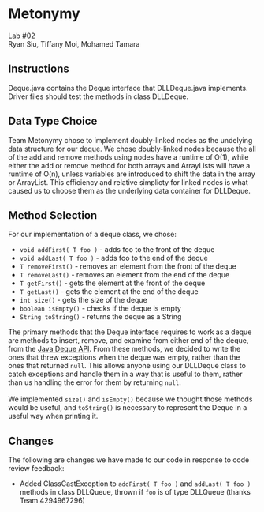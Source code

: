 # Metonymy

Lab #02<br>
Ryan Siu, Tiffany Moi, Mohamed Tamara

## Instructions

Deque.java contains the Deque interface that DLLDeque.java implements. Driver files should test the methods in class DLLDeque.

## Data Type Choice

Team Metonymy chose to implement doubly-linked nodes as the undelying data structure for our deque. We chose doubly-linked nodes because the all of the add and remove methods using nodes have a runtime of O(1), while either the add or remove method for both arrays and ArrayLists will have a runtime of O(n), unless variables are introduced to shift the data in the array or ArrayList. This efficiency and relative simplicty for linked nodes is what caused us to choose them as the underlying data container for DLLDeque.

## Method Selection

For our implementation of a deque class, we chose:
* ```void addFirst( T foo )``` - adds foo to the front of the deque
* ```void addLast( T foo )``` - adds foo to the end of the deque
* ```T removeFirst()``` - removes an element from the front of the deque
* ```T removeLast()``` - removes an element from the end of the deque
* ```T getFirst()``` - gets the element at the front of the deque
* ```T getLast()``` - gets the element at the end of the deque
* ```int size()``` - gets the size of the deque
* ```boolean isEmpty()``` - checks if the deque is empty
* ```String toString()``` - returns the deque as a String

The primary methods that the Deque interface requires to work as a deque are methods to insert, remove, and examine from either end of the deque, from the [Java Deque API][1]. From these methods, we decided to write the ones that threw exceptions when the deque was empty, rather than the ones that returned ```null```. This allows anyone using our DLLDeque class to catch exceptions and handle them in a way that is useful to them, rather than us handling the error for them by returning ```null```.
<br><br>
We implemented ```size()``` and ```isEmpty()``` because we thought those methods would be useful, and ```toString()``` is necessary to represent the Deque in a useful way when printing it.

[1]: https://docs.oracle.com/javase/7/docs/api/java/util/Deque.html

## Changes

The following are changes we have made to our code in response to code review feedback:
* Added ClassCastException to ```addFirst( T foo )``` and ```addLast( T foo )``` methods in class DLLQueue, thrown if ```foo``` is of type DLLQueue (thanks Team 4294967296)
